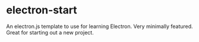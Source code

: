 # electron-start
An electron.js template to use for learning Electron. Very minimally featured. 
Great for starting out a new project.
